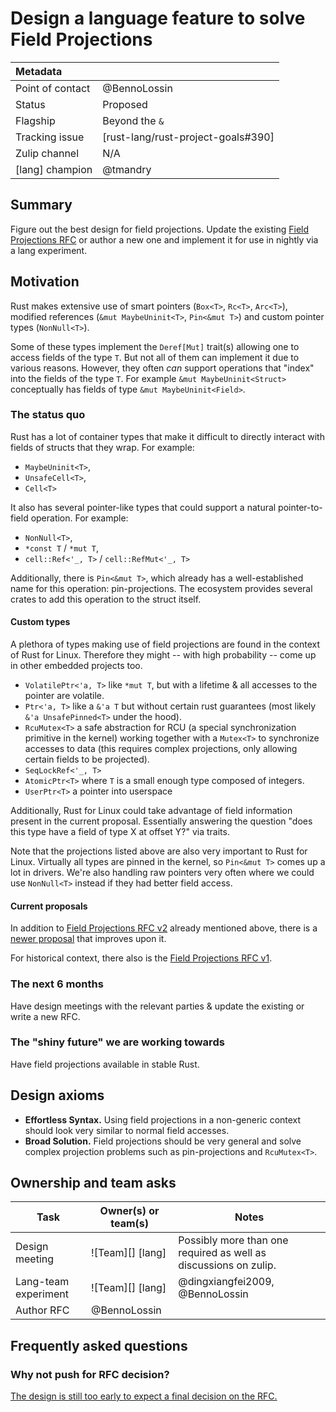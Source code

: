 # Design a language feature to solve Field Projections

| Metadata         |                                    |
| :--              | :--                                |
| Point of contact | @BennoLossin                       |
| Status           | Proposed                           |
| Flagship         | Beyond the `&`                     |
| Tracking issue   | [rust-lang/rust-project-goals#390] |
| Zulip channel    | N/A                                |
| [lang] champion  | @tmandry                           |


## Summary

Figure out the best design for field projections. Update the existing [Field Projections RFC] or
author a new one and implement it for use in nightly via a lang experiment.

[Field Projections RFC]: https://github.com/rust-lang/rfcs/pull/3735

## Motivation

Rust makes extensive use of smart pointers (`Box<T>`, `Rc<T>`, `Arc<T>`), modified references (`&mut
MaybeUninit<T>`, `Pin<&mut T>`) and custom pointer types (`NonNull<T>`).

Some of these types implement the `Deref[Mut]` trait(s) allowing one to access fields of the type
`T`. But not all of them can implement it due to various reasons. However, they often *can* support
operations that "index" into the fields of the type `T`. For example `&mut MaybeUninit<Struct>`
conceptually has fields of type `&mut MaybeUninit<Field>`.

### The status quo

Rust has a lot of container types that make it difficult to directly interact with fields of structs
that they wrap. For example:
- `MaybeUninit<T>`,
- `UnsafeCell<T>`,
- `Cell<T>`

It also has several pointer-like types that could support a natural pointer-to-field operation. For
example:
- `NonNull<T>`,
- `*const T` / `*mut T`,
- `cell::Ref<'_, T>` / `cell::RefMut<'_, T>`

Additionally, there is `Pin<&mut T>`, which already has a well-established name for this operation:
pin-projections. The ecosystem provides several crates to add this operation to the struct itself.

#### Custom types

A plethora of types making use of field projections are found in the context of Rust for Linux.
Therefore they might -- with high probability -- come up in other embedded projects too.

- `VolatilePtr<'a, T>` like `*mut T`, but with a lifetime & all accesses to the pointer are
  volatile.
- `Ptr<'a, T>` like a `&'a T` but without certain rust guarantees (most likely `&'a UnsafePinned<T>`
  under the hood).
- `RcuMutex<T>` a safe abstraction for RCU (a special synchronization primitive in the kernel)
  working together with a `Mutex<T>` to synchronize accesses to data (this requires complex
  projections, only allowing certain fields to be projected).
- `SeqLockRef<'_, T>`
- `AtomicPtr<T>` where `T` is a small enough type composed of integers.
- `UserPtr<T>` a pointer into userspace

Additionally, Rust for Linux could take advantage of field information present in the current
proposal. Essentially answering the question "does this type have a field of type X at offset Y?"
via traits.

Note that the projections listed above are also very important to Rust for Linux. Virtually all
types are pinned in the kernel, so `Pin<&mut T>` comes up a lot in drivers. We're also handling raw
pointers very often where we could use `NonNull<T>` instead if they had better field access.

#### Current proposals

In addition to [Field Projections RFC v2] already mentioned above, there is a [newer proposal]
that improves upon it.

For historical context, there also is the [Field Projections RFC v1].

[newer proposal]: https://hackmd.io/%40BennoLossin/HkMBy6Hzlx
[Field Projections RFC v1]: https://github.com/rust-lang/rfcs/pull/3318
[Field Projections RFC v2]: https://github.com/rust-lang/rfcs/pull/3735

### The next 6 months

Have design meetings with the relevant parties & update the existing or write a new RFC.

### The "shiny future" we are working towards

Have field projections available in stable Rust.

## Design axioms

- **Effortless Syntax.** Using field projections in a non-generic context should look very similar
  to normal field accesses.
- **Broad Solution.** Field projections should be very general and solve complex projection problems
  such as pin-projections and `RcuMutex<T>`.

## Ownership and team asks

| Task                 | Owner(s) or team(s) | Notes                                                            |
| -------------------- | ------------------- | ---------------------------------------------------------------- |
| Design meeting       | ![Team][] [lang]    | Possibly more than one required as well as discussions on zulip. |
| Lang-team experiment | ![Team][] [lang]    | @dingxiangfei2009, @BennoLossin                                  |
| Author RFC           | @BennoLossin        |                                                                  |

## Frequently asked questions

### Why not push for RFC decision?

[The design is still too early to expect a final decision on the RFC.](https://github.com/rust-lang/rfcs/pull/3849#discussion_r2311807884)